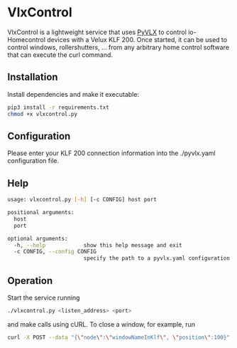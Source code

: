 # VlxControl
VlxControl is a lightweight service that uses [PyVLX](https://github.com/Julius2342/pyvlx) to control io-Homecontrol devices with a Velux KLF 200. Once started, it can be used to control windows, rollershutters, ... from any arbitrary home control software that can execute the curl command.

Installation
------------
Install dependencies and make it executable:

```bash
pip3 install -r requirements.txt
chmod +x vlxcontrol.py
```

Configuration
-------------
Please enter your KLF 200 connection information into the ./pyvlx.yaml configuration file.

Help
----
```bash
usage: vlxcontrol.py [-h] [-c CONFIG] host port

positional arguments:
  host
  port

optional arguments:
  -h, --help            show this help message and exit
  -c CONFIG, --config CONFIG
                        specify the path to a pyvlx.yaml configuration file
```

Operation
---------
Start the service running
```bash
./vlxcontrol.py <listen_address> <port>
```

and make calls using cURL. To close a window, for example, run

```bash
curl -X POST --data "{\"node\":\"windowNameInKlf\", \"position\":100}" --header "Content-Type: application/json" http://<your-server>:<port>/set
```
